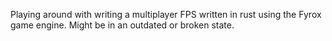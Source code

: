 Playing around with writing a multiplayer FPS written in rust using the Fyrox game engine. Might be in an outdated or broken state.
